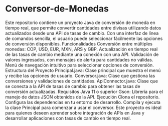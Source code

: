 # Conversor-de-Monedas
Este repositorio contiene un proyecto Java de conversión de moneda en tiempo real, que permite convertir cantidades entre divisas utilizando datos actualizados desde una API de tasas de cambio. Con una interfaz de línea de comandos sencilla, el usuario puede seleccionar fácilmente las opciones de conversión disponibles.
Funcionalidades
Conversión entre múltiples monedas: COP, USD, EUR, MXN, ARS y GBP.
Actualización en tiempo real de las tasas de cambio mediante una conexión con una API.
Validación de valores ingresados, con mensajes de alerta para cantidades no válidas.
Menú de navegación intuitivo para seleccionar opciones de conversión.
Estructura del Proyecto
Principal.java: Clase principal que muestra el menú y recibe las opciones de usuario.
Conversor.java: Clase que gestiona las conversiones y validaciones de cantidades.
ApiConnector.java: Clase que se conecta a la API de tasas de cambio para obtener las tasas de conversión actualizadas.
Requisitos
Java 11 o superior
Gson: Librería para el manejo de datos JSON obtenidos de la API.
Ejecución
Clona el repositorio.
Configura las dependencias en tu entorno de desarrollo.
Compila y ejecuta la clase Principal para comenzar a usar el conversor.
Este proyecto es ideal para quienes deseen aprender sobre integración de APIs en Java y desarrollar aplicaciones con tasas de cambio en tiempo real.
